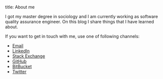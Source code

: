 title: About me

I got my master degree in sociology and I am currently working as software quality assurance engineer. On this blog I share things that I have learned about. 

If you want to get in touch with me, use one of following channels:

<ul id="social-media-links">
    <li>
        <a href="mailto:mz %at% miroslaw-zalewski.eu">
            Email <i class="fa fa-envelope"></i>
        </a>
    </li>
    <li>
        <a href="http://www.linkedin.com/in/miroslawzalewski">
            LinkedIn <i class="fa fa-linkedin"></i>
        </a>
    </li>
    <li>
        <a href="http://stackexchange.com/users/4352116/miros%C5%82aw-zalewski?tab=accounts">
            Stack Exchange <i class="fa fa-stack-exchange"></i>
        </a>
    </li>
    <li>
        <a href="https://github.com/mirzal/">
            GitHub <i class="fa fa-github"></i>
        </a>
    </li>
    <li>
        <a href="https://bitbucket.org/mirzal/">
            BitBucket <i class="fa fa-bitbucket"></i>
        </a>
    </li>
    <li>
        <a href="https://twitter.com/zalewskiEU">
            Twitter <i class="fa fa-twitter"></i>
        </a>
    </li>
</ul>
